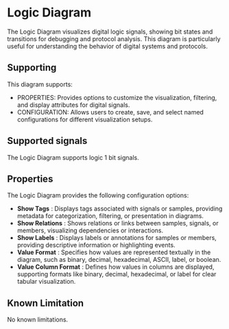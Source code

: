 <!---
title: "Logic Diagram"
author: "Thomas Haber"
keywords: [impulse, logic diagram, digital signals, debugging, protocol analysis, visualization]
description: "The Logic Diagram visualizes digital logic signals, showing bit states and transitions for debugging and protocol analysis."
category: "impulse-reference"
tags:
  - reference
  - diagram
docID: xxx
--->

# Logic Diagram

The Logic Diagram visualizes digital logic signals, showing bit states and transitions for debugging and protocol analysis. This diagram is particularly useful for understanding the behavior of digital systems and protocols.

## Supporting

This diagram supports:
- PROPERTIES: Provides options to customize the visualization, filtering, and display attributes for digital signals.
- CONFIGURATION: Allows users to create, save, and select named configurations for different visualization setups.

## Supported signals

The Logic Diagram supports logic 1 bit signals.

## Properties

The Logic Diagram provides the following configuration options:

- **Show Tags** : Displays tags associated with signals or samples, providing metadata for categorization, filtering, or presentation in diagrams.
- **Show Relations** : Shows relations or links between samples, signals, or members, visualizing dependencies or interactions.
- **Show Labels** : Displays labels or annotations for samples or members, providing descriptive information or highlighting events.
- **Value Format** : Specifies how values are represented textually in the diagram, such as binary, decimal, hexadecimal, ASCII, label, or boolean.
- **Value Column Format** : Defines how values in columns are displayed, supporting formats like binary, decimal, hexadecimal, or label for clear tabular visualization.

## Known Limitation
No known limitations.